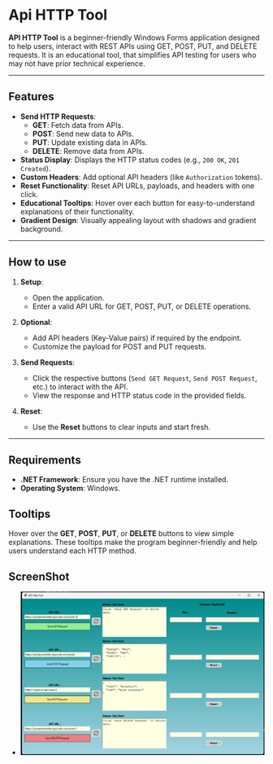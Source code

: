 # Api HTTP Tool

**API HTTP Tool** is a beginner-friendly Windows Forms application designed to help users,
interact with REST APIs using GET, POST, PUT, and DELETE requests. It is an educational tool,
that simplifies API testing for users who may not have prior technical experience.

---

## Features

- **Send HTTP Requests**:
  - **GET**: Fetch data from APIs.
  - **POST**: Send new data to APIs.
  - **PUT**: Update existing data in APIs.
  - **DELETE**: Remove data from APIs.
- **Status Display**: Displays the HTTP status codes (e.g., `200 OK`, `201 Created`).
- **Custom Headers**: Add optional API headers (like `Authorization` tokens).
- **Reset Functionality**: Reset API URLs, payloads, and headers with one click.
- **Educational Tooltips**: Hover over each button for easy-to-understand explanations of their functionality.
- **Gradient Design**: Visually appealing layout with shadows and gradient background.

---

## How to use

1. **Setup**:
   - Open the application.
   - Enter a valid API URL for GET, POST, PUT, or DELETE operations.

2. **Optional**:
   - Add API headers (Key-Value pairs) if required by the endpoint.
   - Customize the payload for POST and PUT requests.

3. **Send Requests**:
   - Click the respective buttons (`Send GET Request`, `Send POST Request`, etc.) to interact with the API.
   - View the response and HTTP status code in the provided fields.

4. **Reset**:
   - Use the **Reset** buttons to clear inputs and start fresh.

---

## Requirements

- **.NET Framework**: Ensure you have the .NET runtime installed.
- **Operating System**: Windows.

## Tooltips

Hover over the **GET**, **POST**, **PUT**, or **DELETE** buttons to view simple explanations. 
These tooltips make the program beginner-friendly and help users understand each HTTP method.

## ScreenShot

- ![App](/Images/app.png)